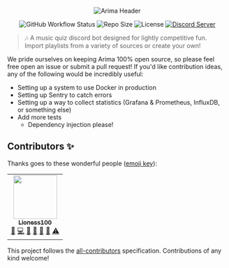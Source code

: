 <div align="center">

![Arima Header](https://i.imgur.com/oVWMSKd.jpg)

![GitHub Workflow Status](https://img.shields.io/github/workflow/status/arimajs/arima/Continuous%20Integration)
![Repo Size](https://img.shields.io/github/repo-size/arimajs/Arima)
![License](https://img.shields.io/github/license/arimajs/Arima)
[![Discord Server](https://img.shields.io/badge/support-server-success?logo=discord)](https://discord.gg/qMsVeFpxWX)

</div>

> 🎶 A music quiz discord bot designed for lightly competitive fun. Import
playlists from a variety of sources or create your own!

We pride ourselves on keeping Arima 100% open source, so please feel free open an issue or submit a pull request! If you'd like contribution ideas, any of the following would be incredibly useful:

- Setting up a system to use Docker in production
- Setting up Sentry to catch errors
- Setting up a way to collect statistics (Grafana & Prometheus, InfluxDB, or something else)
- Add more tests
  - Dependency injection please!

## Contributors ✨

Thanks goes to these wonderful people ([emoji key](https://allcontributors.org/docs/en/emoji-key)):

<!-- ALL-CONTRIBUTORS-LIST:START - Do not remove or modify this section -->
<!-- prettier-ignore-start -->
<!-- markdownlint-disable -->
<table>
  <tr>
    <td align="center"><a href="https://github.com/Lioness100"><img src="https://avatars.githubusercontent.com/u/65814829?v=4?s=100" width="100px;" alt=""/><br /><sub><b>Lioness100</b></sub></a><br /><a href="https://github.com/arimajs/Arima/issues?q=author%3ALioness100" title="Bug reports">🐛</a> <a href="https://github.com/arimajs/Arima/commits?author=Lioness100" title="Code">💻</a> <a href="https://github.com/arimajs/Arima/commits?author=Lioness100" title="Documentation">📖</a> <a href="#ideas-Lioness100" title="Ideas, Planning, & Feedback">🤔</a> <a href="#maintenance-Lioness100" title="Maintenance">🚧</a> <a href="#projectManagement-Lioness100" title="Project Management">📆</a> <a href="https://github.com/arimajs/Arima/commits?author=Lioness100" title="Tests">⚠️</a></td>
  </tr>
</table>

<!-- markdownlint-restore -->
<!-- prettier-ignore-end -->

<!-- ALL-CONTRIBUTORS-LIST:END -->

This project follows the [all-contributors](https://github.com/all-contributors/all-contributors) specification. Contributions of any kind welcome!
